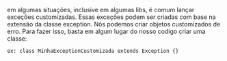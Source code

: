 em algumas situações, inclusive em algumas libs, é comum lançar exceções customizadas. Essas exceções podem ser criadas com base na extensão da classe exception. Nós podemos criar objetos customizados de erro. Para fazer isso, basta em algum lugar do nosso codigo criar uma classe:

    ex: class MinhaExceptionCustomizada extends Exception {}